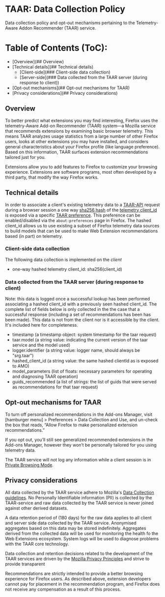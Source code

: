 # TAAR: Data Collection Policy
Data collection policy and opt-out mechanisms pertaining to the Telemetry-Aware Addon Recommender (TAAR) service.

Table of Contents (ToC):
===========================

* [Overview](## Overview)
* [Technical details](## Technical details)
	* [Client-side](### Client-side data collection)
	* [Server-side](### Data collected from the TAAR server (during response to client))
* [Opt-out mechanisms](## Opt-out mechanisms for TAAR)
* [Privacy considerations](## Privacy considerations)

## Overview
To better predict what extensions you may find interesting, Firefox uses the telemetry-Aware Add-on Recommender (TAAR) system—a Mozilla service that recommends extensions by examining basic browser telemetry. This means TAAR analyzes usage statistics from a large number of other Firefox users, looks at other extensions you may have installed, and considers general characteristics about your Firefox profile (like language preference). Based on this information, TAAR surfaces extension recommendations tailored just for you. 

Extensions allow you to add features to Firefox to customize your browsing experience. Extensions are software programs, most often developed by a third party, that modify the way Firefox works.

## Technical details
In order to associate a client's existing telemetry data to a [TAAR-API](https://github.com/mozilla/taar-api) request during a browser session a one way [sha256 hash](https://en.wikipedia.org/wiki/SHA-2) of the [telemetry client_id](https://firefox-source-docs.mozilla.org/toolkit/components/telemetry/telemetry/data/common-ping.html) is exposed via a specific [TAAR preference](https://bugzilla.mozilla.org/show_bug.cgi?id=1499470). This preference can be enabled/disabled via the `about:preferences` page in Firefox. The hashed client_id allows us to use existing a subset of Firefox telemetry data sources to build models that can be used to make Web Extension recommendations based (in part) on telemetry.

### Client-side data collection
The following data collection is implemented on the _client_

* one-way hashed telemetry client_id: sha256(client_id)

### Data collected from the TAAR server (during response to client)
Note: this data is logged once a successful lookup has been performed associating a hashed client_id with a previously seen hashed client_id. The complete list of fields below is only collected in the the case that a successful response (including a set of recommendations has been has been made). This data is not from the client nor is it accessible by the client. It's included here for completeness.

* timestamp (a timestamp object: system timestamp for the taar request)
* taar.model (a string value: indicating the current version of the taar service and the model used)
* logger.identifier (a string value: logger name, should always be "srg.taar")
* hashed_client_id (a string value: the same hashed clientId as is exposed to AMO)
* model_parameters (list of floats: necessary parameters for operating and diagnosing TAAR operation)
* guids_recommended (a list of strings: the list of guids that were served as recommendations for that taar request)

## Opt-out mechanisms for TAAR
To turn off personalized recommendations in the Add-ons Manager, visit [hamburger menu] > Preferences  > Data Collection and Use, and un-check the box that reads, “Allow Firefox to make personalized extension recommendations.”

If you opt out, you’ll still see generalized recommended extensions in the Add-ons Manager, however they won’t be personally tailored for you using telemetry data. 

The TAAR service will not log any information while a client session is in [Private Browsing Mode](https://support.mozilla.org/en-US/kb/private-browsing-use-firefox-without-history).

## Privacy considerations
All data collected by the TAAR service adhere to Mozilla's [Data Collection guidelines](https://wiki.mozilla.org/Firefox/Data_Collection). No Personally Identifiable information (PII) is collected by the TAAR-service and raw data collected by the TAAR service is never joined against other derived datasets. 

A data retention period of (180 days) for the raw data applies to all client and server side data collected by the TAAR service. Anonymised aggregates based on this data may be stored indefinitely. Aggregates derived from the collected data will be used for monitoring the health fo the Web Extensions ecosystem. System logs will be used to diagnose problems with the TAAR core technology. 

Data collection and retention decisions related to the development of the TAAR services are driven by the [Mozilla Privacy Principles](https://www.mozilla.org/en-US/privacy/principles/) and strive to provide transparent 

Recommendations are strictly intended to provide a better browsing experience for Firefox users. As described above, extension developers cannot pay for placement in the recommendation program, and Firefox does not receive any compensation as a result of this process.
